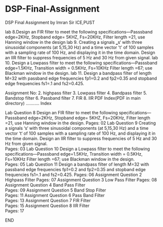 # DSP-Final-Assignment
DSP Final Assignment by Imran Sir ICE,PUST

lab 8.Design an FIR filter to meet the following specifications—Passsband edge=2KHz, Stopband edge= 5KHZ, Fs=20KHz, Filter length =21, use Hanning window in the design
lab 9. Creating a signals ‗s‘ with three sinusoidal components (at 5,15,30 Hz) and a time vector 't' of 100 samples with a sampling rate of 100 Hz, and displaying it in the time domain. Design
an IIR filter to suppress frequencies of 5 Hz and 30 Hz from given signal.
lab 10. Design a Lowpass filter to meet the following specifications—Passsband edge=1.5KHz,
Transition width = 0.5KHz, Fs=10KHz Filter length =67; use Blackman window in the
design.
lab 11. Design a bandpass filter of length M=32 with passband edge frequencies fp1=0.2 and fp2=0.35
and stopband edge frequencies fs1=.1 and fs2=0.425.

Assignment No:
        2. highpass filter
        3. Lowpass filter
        4. Bandpass filter
        5. Bandstop filter
        6. Passband filter
        7. FIR 
        8. IIR
PDF Index(PDF in main directory)
...........
Index

Lab Question 8	Design an FIR filter to meet the following specifications—Passsband edge=2KHz, Stopband edge= 5KHZ, Fs=20KHz, Filter length =21, use Hanning window in the design.
Pages: 02
Lab Question 9	Creating a signals ‘s‘ with three sinusoidal components (at 5,15,30 Hz) and a time vector ‘t‘ of 100 samples with a sampling rate of 100 Hz, and displaying it in the time domain. Design an IIR filter to suppress frequencies of 5 Hz and 30 Hz from given signal.	
Pages: 03
Lab Question 10	Design a Lowpass filter to meet the following specifications—Passsband edge=1.5KHz, Transition width = 0.5KHz, Fs=10KHz Filter length =67; use Blackman window in the design.	
Pages: 05
Lab Question 11	Design a bandpass filter of length M=32 with passband edge frequencies fp1=0.2 and fp2=0.35 and stopband edge frequencies fs1=.1 and fs2=0.425.	
Pages: 06
Assignment Question 2	Highpass Filter	
Pages: 07
Assignment Question 3 Low Pass Filter
Pages: 08
Assignment Question 4 Band Pass Filter	
Pages: 09
Assignment Question 5 Band Stop Filter	
Pages: 11
Assignment Question 6 Pass Band Filter	
Pages: 13
Assignment Question 7 FIR Filter	
Pages: 15
Assignment Question 8 IIR Filter	
Pages: 17

END



